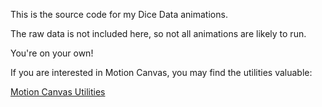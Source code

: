 This is the source code for my Dice Data animations.

The raw data is not included here, so not all animations are likely to run. 

You're on your own!

If you are interested in Motion Canvas, you may find the utilities valuable:

[Motion Canvas Utilities](src/utils)



